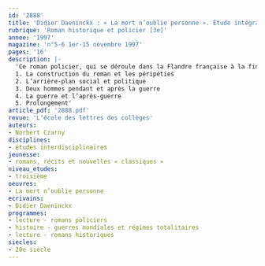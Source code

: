 ```yaml
---
id: '2888'
title: 'Didier Daeninckx : « La mort n’oublie personne ». Étude intégrale '
rubrique: 'Roman historique et policier [3e]'
annee: '1997'
magazine: 'n°5-6 1er-15 novembre 1997'
pages: '16'
description: |-
  'Ce roman policier, qui se déroule dans la Flandre française à la fin de l’occupation nazie, permet un lien avec l’étude d’une question d’histoire et celle de différentes techniques narratives…
  1. La construction du roman et les péripéties
  2. L’arrière-plan social et politique
  3. Deux hommes pendant et après la guerre
  4. La guerre et l’après-guerre
  5. Prolongement'
article_pdf: '2888.pdf'
revue: 'L’école des lettres des collèges'
auteurs:
- Norbert Czarny
disciplines:
- études interdisciplinaires
jeunesse:
- romans, récits et nouvelles « classiques »
niveau_etudes:
- troisième
oeuvres:
- La mort n’oublie personne
ecrivains:
- Didier Daeninckx
programmes:
- lecture - romans policiers
- histoire - guerres mondiales et régimes totalitaires
- lecture - romans historiques
siecles:
- 20e siècle
---
```

